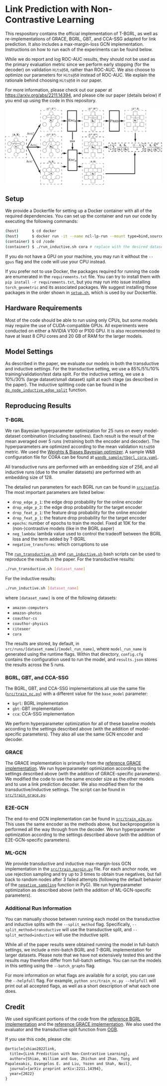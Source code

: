 # Link Prediction with Non-Contrastive Learning

This respository contains the official implementation of T-BGRL, as well as re-implementations of GRACE, BGRL, GBT, and CCA-SSG adapted for link prediction. It also includes a max-margin-loss GCN implementation. Instructions on how to run each of the experiments can be found below.

While we do report and log ROC-AUC results, they should not be used as the primary evaluation metric since we perform early stopping (for the decoder) on validation `Hits@50`, rather than ROC-AUC. We also choose to optimize our parameters for `Hits@50` instead of ROC-AUC. We explain the rationale behind choosing `Hits@50` in our paper.

For more information, please check out our paper at https://arxiv.org/abs/2211.14394, and please cite our paper (details below) if you end up using the code in this repository.

![TBGRL Diagram](docs/TBGRL_Diagram.png)

## Setup

We provide a Dockerfile for setting up a Docker container with all of the required dependencies. You can set up the container and run our code by executing the following commands:

```bash
(host)      $ cd docker
(host)      $ docker run -it --name ncl-lp-run --mount type=bind,source="$(pwd)"/..,target=/code ncl-lp --gpus=all
(container) $ cd /code
(container) $ ./run_inductive.sh cora # replace with the desired dataset
```

If you do not have a GPU on your machine, you may run it without the `--gpus` flag and the code will use your CPU instead.

If you prefer not to use Docker, the packages required for running the code are enumerated in the `requirements.txt` file. You can try to install them with `pip install -r requirements.txt`, but you may run into issue installing `torch_geometric` and its associated packages. We suggest installing those packages in the order shown in [`setup.sh`](docker/setup.sh), which is used by our Dockerfile.

## Hardware Requirements

Most of the code should be able to run using only CPUs, but some models may require the use of CUDA-compatible GPUs. All experiments were conducted on either a NVIDIA V100 or P100 GPU. It is also recommended to have at least 8 CPU cores and 20 GB of RAM for the larger models.

## Model Settings

As described in the paper, we evaluate our models in both the transductive and inductive settings. For the transductive setting, we use a 85%/5%/10% training/validation/test data split. For the inductive setting, we use a 10%/30% (large dataset/small dataset) split at each stage (as described in the paper). The inductive splitting code can be found in the [`do_node_inductive_edge_split`](src/lib/utils.py) function.

## Reproducing Results

### T-BGRL

We ran Bayesian hyperparameter optimization for 25 runs on every model-dataset combination (including baselines). Each result is the result of the mean averaged over 5 runs (retraining both the encoder and decoder). The hyperparameters are optimized according to the mean validation `Hits@50` metric. We used the [Weights & Biases Bayesian optimizer](https://docs.wandb.ai/guides/sweeps). A sample W&B configuration file for CORA can be found at [`wandb_sample/tbgrl_cora.yaml`](wandb_sample/tbgrl_cora.yaml).

All transductive runs are performed with an embedding size of 256, and all inductive runs (due to the smaller datasets) are performed with an embedding size of 128.

The detailed run parameters for each BGRL run can be found in [`src/config`](src/config). The most important parameters are listed below:

- `drop_edge_p_1`: the edge drop probability for the online encoder
- `drop_edge_p_2`: the edge drop probability for the target encoder
- `drop_feat_p_1`: the feature drop probability for the online encoder
- `drop_feat_p_1`: the feature drop probability for the target encoder
- `epochs`: number of epochs to train the model. Fixed at 10K for the (non-)contrastive models (like in the BGRL paper)
- `neg_lambda`: lambda value used to control the tradeoff between the BGRL loss and the term added by T-BGRL
- `negative_transforms`: which corruptions to use

The [`run_transductive.sh`](run_transductive.sh) and [`run_inductive.sh`](run_inductive.sh) bash scripts can be used to reproduce the results in the paper. For the transductive results:

```bash
./run_transductive.sh [dataset_name]
```

For the inductive results:

```bash
./run_inductive.sh [dataset_name]
```

where `[dataset_name]` is one of the following datasets:

- `amazon-computers`
- `amazon-photos`
- `coauthor-cs`
- `coauthor-physics`
- `citeseer`
- `cora`

The results are stored, by default, in `src/runs/[dataset_name]/[model_run_name]`, where `model_run_name` is generated using the runtime flags. Within that directory, `config.cfg` contains the configuration used to run the model, and `results.json` stores the results across the 5 runs.

### BGRL, GBT, and CCA-SSG

The BGRL, GBT, and CCA-SSG implementations all use the same file ([`src/train_nc.py`](src/train_nc.py)) with a different value for the `base_model` parameter:

- `bgrl`: BGRL implementation
- `gbt`: GBT implementation
- `cca`: CCA-SSG implementation

We perform hyperparameter optimization for all of these baseline models according to the settings described above (with the addition of model-specific parameters). They also all use the same GCN encoder and decoder.

### GRACE

The GRACE implementation is primarily from the [reference GRACE implementation](https://github.com/CRIPAC-DIG/GRACE). We run hyperparameter optimization according to the settings described above (with the addition of GRACE-specific parameters). We modified the code to use the same encoder size as the other models and to use a link prediction decoder. We also modified them for the transductive/inductive settings. The script can be found in [`src/train_grace.py`](src/train_grace.py).

### E2E-GCN

The end-to-end GCN implementation can be found in [`src/train_e2e.py`](src/train_e2e.py). This uses the same encoder as the methods above, but backpropogation is performed all the way through from the decoder. We run hyperparameter optimization according to the settings described above (with the addition of E2E-GCN-specific parameters).

### ML-GCN

We provide transductive and inductive max-margin-loss GCN implementation in the [`src/train_margin.py`](src/train_margin.py) file. For each anchor node, we use rejection sampling and try up to 3 times to obtain true negatives, but fall back to random nodes after 3 failed attempts (following the default behavior of the [`negative_sampling`](https://pytorch-geometric.readthedocs.io/en/latest/_modules/torch_geometric/utils/negative_sampling.html) function in PyG). We run hyperparameter optimization as described above (with the addition of ML-GCN-specific parameters).

### Additional Run Information

You can manually choose between running each model on the transductive and inductive splits with the `--split_method` flag. Specifically, `--split_method=transductive` will use the transductive split, and `--split_method=inductive` will use the inductive split.

While all of the paper results were obtained running the model in full-batch settings, we include a mini-batch BGRL and T-BGRL implementation for larger datasets. Please note that we have not extensively tested this and the results may therefore differ from full-batch settings. You can run the models in this setting using the `--batch_graphs` flag.

For more information on what flags are available for a script, you can use the `--helpfull` flag. For example, `python src/train_nc.py --helpfull` will print out all accepted flags, as well as a short description of what each one does.

## Credit

We used significant portions of the code from the [reference BGRL implementation](https://github.com/nerdslab/bgrl) and the [reference GRACE implementation](https://github.com/CRIPAC-DIG/GRACE). We also used the evaluator and the transductive split function from [OGB](https://ogb.stanford.edu/docs/linkprop/).

If you use this code, please cite:

```
@article{shiao2022link,
  title={Link Prediction with Non-Contrastive Learning},
  author={Shiao, William and Guo, Zhichun and Zhao, Tong and Papalexakis, Evangelos E. and Liu, Yozen and Shah, Neil},
  journal={arXiv preprint arXiv:2211.14394},
  year={2022}
}
```